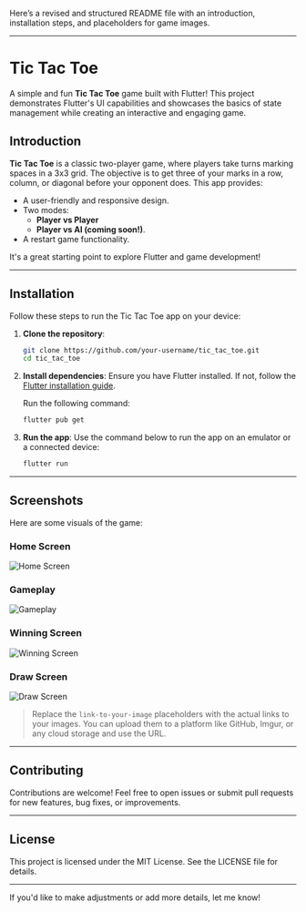 Here’s a revised and structured README file with an introduction, installation steps, and placeholders for game images. 

---

# Tic Tac Toe

A simple and fun **Tic Tac Toe** game built with Flutter! This project demonstrates Flutter's UI capabilities and showcases the basics of state management while creating an interactive and engaging game.

## Introduction

**Tic Tac Toe** is a classic two-player game, where players take turns marking spaces in a 3x3 grid. The objective is to get three of your marks in a row, column, or diagonal before your opponent does. This app provides:

- A user-friendly and responsive design.
- Two modes: 
  - **Player vs Player**
  - **Player vs AI (coming soon!)**.
- A restart game functionality.

It's a great starting point to explore Flutter and game development!

---

## Installation

Follow these steps to run the Tic Tac Toe app on your device:

1. **Clone the repository**:
   ```bash
   git clone https://github.com/your-username/tic_tac_toe.git
   cd tic_tac_toe
   ```

2. **Install dependencies**:
   Ensure you have Flutter installed. If not, follow the [Flutter installation guide](https://docs.flutter.dev/get-started/install).

   Run the following command:
   ```bash
   flutter pub get
   ```

3. **Run the app**:
   Use the command below to run the app on an emulator or a connected device:
   ```bash
   flutter run
   ```

---

## Screenshots

Here are some visuals of the game:

### Home Screen  
![Home Screen](link-to-your-image/home_screen.png)

### Gameplay  
![Gameplay](link-to-your-image/gameplay.png)

### Winning Screen  
![Winning Screen](link-to-your-image/winning_screen.png)

### Draw Screen  
![Draw Screen](link-to-your-image/draw_screen.png)

> Replace the `link-to-your-image` placeholders with the actual links to your images. You can upload them to a platform like GitHub, Imgur, or any cloud storage and use the URL.

---

## Contributing

Contributions are welcome! Feel free to open issues or submit pull requests for new features, bug fixes, or improvements.

---

## License

This project is licensed under the MIT License. See the LICENSE file for details.

--- 

If you'd like to make adjustments or add more details, let me know!
